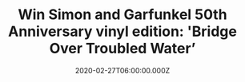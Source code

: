 ---
campaign-uuid: "c-4d24679b-0c15-4d0c-aee8-7e173060d1c2"
type: "Competition"
category: "Music"
date: "2020-02-27T06:00:00.000Z"
end-date: "2020-03-27T23:59:00.000Z"
disable-form: false
is_promoted: false
has_entry_page: true
title: "Win Simon and Garfunkel 50th Anniversary vinyl edition: 'Bridge Over Troubled\
  \ Water’"
competition-description: "<p>We are giving away the 50th anniversary, 180G limited\
  \ edition gold vinyl of Simon & Garfunkel’s iconic fifth and final studio album:'Bridge\
  \ Over Troubled Water’. Including the classic songs Bridge Over Troubled Water,\
  \ Cecilia, The Boxer and many more.</p>\n<p>Click below for a chance to win now.</p>\n"
hero-header: "Win Simon and Garfunkel 50th Anniversary vinyl edition: 'Bridge Over\
  \ Troubled Water’"
terms-confirmation: "N/A"
banner-img: "https://assets.expresslyapp.com/asset-fc1cd2f1-f116-459a-9f2e-d3ed8213697c.jpg"
logo-left-href: "http://club.expressly.io"
logo-left-image: "https://assets.expresslyapp.com/asset-eba21037-09d1-4105-9cfc-79aa01d87792.jpg"
logo-left-title: "Expressly Club"
bg-image-hero: "https://assets.expresslyapp.com/asset-4b6c1273-077e-4897-b995-49636b5ba295.jpg"
bg-image-first: "https://assets.expresslyapp.com/asset-aa1440ba-fe03-4710-a83b-29d5e7b92141.jpg"
section1-content: "<p>We have on our hands 'Bridge Over Troubled Water, the 50th anniversary,\
  \ 180G limited edition gold vinyl of Simon & Garfunkel’s iconic fifth and final\
  \ studio album.</p>\n<p>Such and amazing album including the classic songs Bridge\
  \ Over Troubled Water, Cecilia, The Boxer and The Only Living Boy in New York, their\
  \ final album moves away from their traditional folk style, exploring a variety\
  \ of other genres including R&B, gospel, jazz, world music and pop. This limited\
  \ edition celebrates the Grammy Award winning album, which has been certified 10\
  \ x Platinum in the UK.</p>\n<p>Enter below for a chance to win it now. Good luck!</p>\n"
entry-title: "Win Simon and Garfunkel 50th Anniversary vinyl edition: 'Bridge Over\
  \ Troubled Water’"
entry-content: "<p>Enter the draw to win Simon and Garfunkel 50th Anniversary vinyl\
  \ edition: 'Bridge Over Troubled Water’ by completing the form below before 23:59\
  \ on the 27th of March 2020.</p>\n"
has-winner: false
prize-description: "Simon and Garfunkel 50th Anniversary vinyl edition: 'Bridge Over\
  \ Troubled Water’"
special-conditions: "Multiple entries are allowed up to one every day.\r\n\r\nThis\
  \ competition is also available on: https:/aaa.nme.com/competitions/simon-garfunkel-anniverysary-vinyl"
country-restrictions:
- "GB"
---